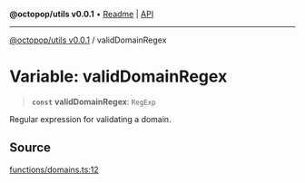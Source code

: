 **@octopop/utils v0.0.1** • [Readme](../README.md) \| [API](../globals.md)

***

[@octopop/utils v0.0.1](../README.md) / validDomainRegex

# Variable: validDomainRegex

> **`const`** **validDomainRegex**: `RegExp`

Regular expression for validating a domain.

## Source

[functions/domains.ts:12](https://github.com/bucharitesh/octopop/blob/d1ccec1/packages/utils/src/functions/domains.ts#L12)
